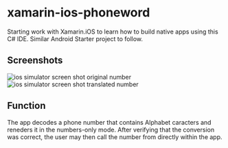 xamarin-ios-phoneword
=====================
Starting work with Xamarin.iOS to learn how to build native apps 
using this C# IDE. Similar Android Starter project to follow.

## Screenshots
![ios simulator screen shot original number](https://cloud.githubusercontent.com/assets/8616618/5455756/60269b98-850c-11e4-8773-f82c979af178.png) 
![ios simulator screen shot translated number](https://cloud.githubusercontent.com/assets/8616618/5455757/602e84de-850c-11e4-8f00-6889f79a4480.png)


## Function
The app decodes a phone number that contains Alphabet caracters 
and reneders it in the numbers-only mode. After verifying that the 
conversion was correct, the user may then call the number from 
directly within the app.

